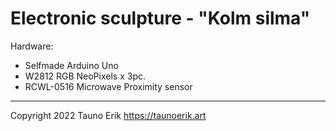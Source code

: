 # Electronic sculpture - "Kolm silma"

Hardware:

* Selfmade Arduino Uno
* W2812 RGB NeoPixels  x 3pc.
* RCWL-0516 Microwave Proximity sensor

 ___

Copyright 2022 Tauno Erik https://taunoerik.art
